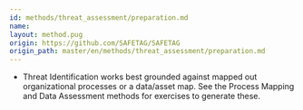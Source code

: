 ```yaml
---
id: methods/threat_assessment/preparation.md
name: 
layout: method.pug
origin: https://github.com/SAFETAG/SAFETAG
origin_path: master/en/methods/threat_assessment/preparation.md
---
```


* Threat Identification works best grounded against mapped out organizational processes or a data/asset map. See the Process Mapping and Data Assessment methods for exercises to generate these.


